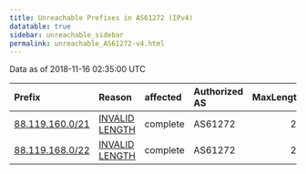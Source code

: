 ```yaml
---
title: Unreachable Prefixes in AS61272 (IPv4)
datatable: true
sidebar: unreachable_sidebar
permalink: unreachable_AS61272-v4.html
---
```


Data as of 2018-11-16 02:35:00 UTC


<div class="datatable-begin"></div>

| Prefix                                                   | Reason                                                                                                    | affected   | Authorized AS   |   MaxLength | Anchor                                         |   unreachable /24s |
|:---------------------------------------------------------|:----------------------------------------------------------------------------------------------------------|:-----------|:----------------|------------:|:-----------------------------------------------|-------------------:|
| [88.119.160.0/21](https://stat.ripe.net/88.119.160.0/21) | [INVALID LENGTH](https://rpki-validator.ripe.net/announcement-preview?asn=AS61272&prefix=88.119.160.0/21) | complete   | AS61272         |          20 | [RIPE](unreachable_RIPE_NCC_RPKI_Root-v4.html) |                  8 |
| [88.119.168.0/22](https://stat.ripe.net/88.119.168.0/22) | [INVALID LENGTH](https://rpki-validator.ripe.net/announcement-preview?asn=AS61272&prefix=88.119.168.0/22) | complete   | AS61272         |          20 | [RIPE](unreachable_RIPE_NCC_RPKI_Root-v4.html) |                  4 |

<div class="datatable-end"></div>